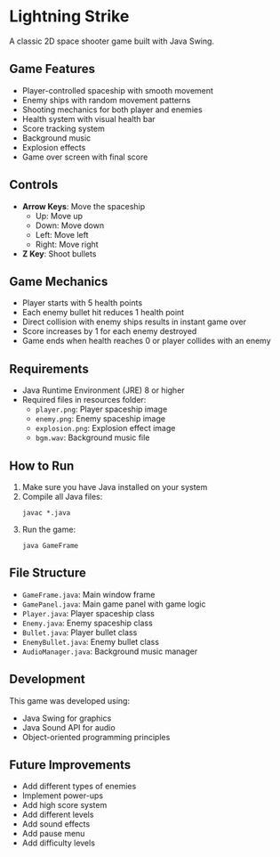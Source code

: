# Lightning Strike

A classic 2D space shooter game built with Java Swing.

## Game Features

- Player-controlled spaceship with smooth movement
- Enemy ships with random movement patterns
- Shooting mechanics for both player and enemies
- Health system with visual health bar
- Score tracking system
- Background music
- Explosion effects
- Game over screen with final score

## Controls

- **Arrow Keys**: Move the spaceship
  - Up: Move up
  - Down: Move down
  - Left: Move left
  - Right: Move right
- **Z Key**: Shoot bullets

## Game Mechanics

- Player starts with 5 health points
- Each enemy bullet hit reduces 1 health point
- Direct collision with enemy ships results in instant game over
- Score increases by 1 for each enemy destroyed
- Game ends when health reaches 0 or player collides with an enemy

## Requirements

- Java Runtime Environment (JRE) 8 or higher
- Required files in resources folder:
  - `player.png`: Player spaceship image
  - `enemy.png`: Enemy spaceship image
  - `explosion.png`: Explosion effect image
  - `bgm.wav`: Background music file

## How to Run

1. Make sure you have Java installed on your system
2. Compile all Java files:
   ```
   javac *.java
   ```
3. Run the game:
   ```
   java GameFrame
   ```

## File Structure

- `GameFrame.java`: Main window frame
- `GamePanel.java`: Main game panel with game logic
- `Player.java`: Player spaceship class
- `Enemy.java`: Enemy spaceship class
- `Bullet.java`: Player bullet class
- `EnemyBullet.java`: Enemy bullet class
- `AudioManager.java`: Background music manager

## Development

This game was developed using:
- Java Swing for graphics
- Java Sound API for audio
- Object-oriented programming principles

## Future Improvements

- Add different types of enemies
- Implement power-ups
- Add high score system
- Add different levels
- Add sound effects
- Add pause menu
- Add difficulty levels 
